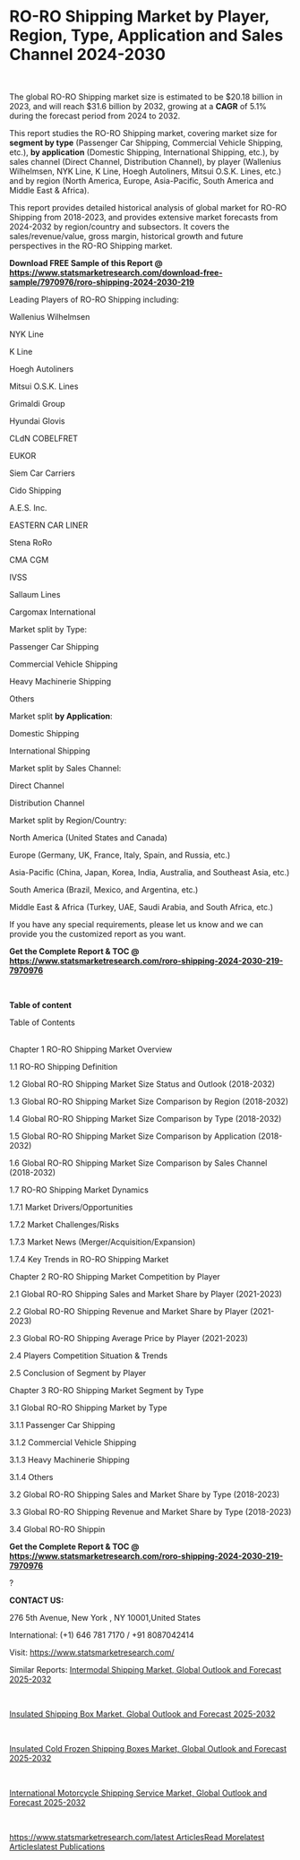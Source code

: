 <h1>RO-RO Shipping Market by Player, Region, Type, Application and Sales Channel 2024-2030</h1><br/><p>The global RO-RO Shipping market size is estimated to be $20.18 billion in 2023, and will reach $31.6 billion by 2032, growing at a <strong>CAGR</strong> of 5.1% during the forecast period from 2024 to 2032.</p>
 
 
 
 <p>This report studies the RO-RO Shipping market, covering market size for <strong>segment by type</strong> (Passenger Car Shipping, Commercial Vehicle Shipping, etc.), <strong>by application</strong> (Domestic Shipping, International Shipping, etc.), by sales channel (Direct Channel, Distribution Channel), by player (Wallenius Wilhelmsen, NYK Line, K Line, Hoegh Autoliners, Mitsui O.S.K. Lines, etc.) and by region (North America, Europe, Asia-Pacific, South America and Middle East & Africa).</p>
 
 
 
 <p>This report provides detailed historical analysis of global market for RO-RO Shipping from 2018-2023, and provides extensive market forecasts from 2024-2032 by region/country and subsectors. It covers the sales/revenue/value, gross margin, historical growth and future perspectives in the RO-RO Shipping market.</p>
 
 
 
 <p><strong>Download FREE Sample of this Report @ <a href="https://www.statsmarketresearch.com/download-free-sample/7970976/roro-shipping-2024-2030-219">https://www.statsmarketresearch.com/download-free-sample/7970976/roro-shipping-2024-2030-219</a></strong></p>
 
 
 
 <p>Leading Players of RO-RO Shipping including:</p>
 
 
 
 <p>Wallenius Wilhelmsen</p>
 
 
 
 <p>NYK Line</p>
 
 
 
 <p>K Line</p>
 
 
 
 <p>Hoegh Autoliners</p>
 
 
 
 <p>Mitsui O.S.K. Lines</p>
 
 
 
 <p>Grimaldi Group</p>
 
 
 
 <p>Hyundai Glovis</p>
 
 
 
 <p>CLdN COBELFRET</p>
 
 
 
 <p>EUKOR</p>
 
 
 
 <p>Siem Car Carriers</p>
 
 
 
 <p>Cido Shipping</p>
 
 
 
 <p>A.E.S. Inc.</p>
 
 
 
 <p>EASTERN CAR LINER</p>
 
 
 
 <p>Stena RoRo</p>
 
 
 
 <p>CMA CGM</p>
 
 
 
 <p>IVSS</p>
 
 
 
 <p>Sallaum Lines</p>
 
 
 
 <p>Cargomax International</p>
 
 
 
 <p>Market split by Type:</p>
 
 
 
 <p>Passenger Car Shipping</p>
 
 
 
 <p>Commercial Vehicle Shipping</p>
 
 
 
 <p>Heavy Machinerie Shipping</p>
 
 
 
 <p>Others</p>
 
 
 
 <p>Market split <strong>by Application</strong>:</p>
 
 
 
 <p>Domestic Shipping</p>
 
 
 
 <p>International Shipping</p>
 
 
 
 <p>Market split by Sales Channel:</p>
 
 
 
 <p>Direct Channel</p>
 
 
 
 <p>Distribution Channel</p>
 
 
 
 <p>Market split by Region/Country:</p>
 
 
 
 <p>North America (United States and Canada)</p>
 
 
 
 <p>Europe (Germany, UK, France, Italy, Spain, and Russia, etc.)</p>
 
 
 
 <p>Asia-Pacific (China, Japan, Korea, India, Australia, and Southeast Asia, etc.)</p>
 
 
 
 <p>South America (Brazil, Mexico, and Argentina, etc.)</p>
 
 
 
 <p>Middle East & Africa (Turkey, UAE, Saudi Arabia, and South Africa, etc.)</p>
 
 
 
 <p>If you have any special requirements, please let us know and we can provide you the customized report as you want.</p>
 
 
 
 <div><b>Get the Complete Report & TOC @ <a href="https://www.statsmarketresearch.com/roro-shipping-2024-2030-219-7970976">https://www.statsmarketresearch.com/roro-shipping-2024-2030-219-7970976</a></b></div>
 
 
 
 <p><br />
 
 <b>Table of content</b></p>
 
 
 
 <p>Table of Contents<br />
 
 <br />
 
 Chapter 1 RO-RO Shipping Market Overview<br />
 
 1.1 RO-RO Shipping Definition<br />
 
 1.2 Global RO-RO Shipping Market Size Status and Outlook (2018-2032)<br />
 
 1.3 Global RO-RO Shipping Market Size Comparison by Region (2018-2032)<br />
 
 1.4 Global RO-RO Shipping Market Size Comparison by Type (2018-2032)<br />
 
 1.5 Global RO-RO Shipping Market Size Comparison by Application (2018-2032)<br />
 
 1.6 Global RO-RO Shipping Market Size Comparison by Sales Channel (2018-2032)<br />
 
 1.7 RO-RO Shipping Market Dynamics<br />
 
 1.7.1 Market Drivers/Opportunities<br />
 
 1.7.2 Market Challenges/Risks<br />
 
 1.7.3 Market News (Merger/Acquisition/Expansion)<br />
 
 1.7.4 Key Trends in RO-RO Shipping Market<br />
 
 Chapter 2 RO-RO Shipping Market Competition by Player<br />
 
 2.1 Global RO-RO Shipping Sales and Market Share by Player (2021-2023)<br />
 
 2.2 Global RO-RO Shipping Revenue and Market Share by Player (2021-2023)<br />
 
 2.3 Global RO-RO Shipping Average Price by Player (2021-2023)<br />
 
 2.4 Players Competition Situation & Trends<br />
 
 2.5 Conclusion of Segment by Player<br />
 
 Chapter 3 RO-RO Shipping Market Segment by Type<br />
 
 3.1 Global RO-RO Shipping Market by Type<br />
 
 3.1.1 Passenger Car Shipping<br />
 
 3.1.2 Commercial Vehicle Shipping<br />
 
 3.1.3 Heavy Machinerie Shipping<br />
 
 3.1.4 Others<br />
 
 3.2 Global RO-RO Shipping Sales and Market Share by Type (2018-2023)<br />
 
 3.3 Global RO-RO Shipping Revenue and Market Share by Type (2018-2023)<br />
 
 3.4 Global RO-RO Shippin</p>
 
 
 
 <div><b>Get the Complete Report & TOC @ <a href="https://www.statsmarketresearch.com/roro-shipping-2024-2030-219-7970976">https://www.statsmarketresearch.com/roro-shipping-2024-2030-219-7970976</a></b></div>
 
 
 
 <p>? </p>
 
 
 
 <p><b>CONTACT US:</b><br />
 
 276 5th Avenue, New York , NY 10001,United States<br />
 
 International: (+1) 646 781 7170 / +91 8087042414<br />
 
 Visit: <a href="https://www.statsmarketresearch.com/">https://www.statsmarketresearch.com/</a><br />
 
 Similar Reports: <a href="https://www.statsmarketresearch.com/roro-shipping-2024-2030-219-7970976">Intermodal Shipping Market, Global Outlook and Forecast 2025-2032 </a><br />
 
 <br />
 
 <a href="https://www.statsmarketresearch.com/roro-shipping-2024-2030-219-7970976">Insulated Shipping Box Market, Global Outlook and Forecast 2025-2032</a><br />
 
 <br />
 
 <a href="https://www.statsmarketresearch.com/roro-shipping-2024-2030-219-7970976">Insulated Cold Frozen Shipping Boxes Market, Global Outlook and Forecast 2025-2032</a><br />
 
 <br />
 
 <a href="https://www.statsmarketresearch.com/roro-shipping-2024-2030-219-7970976">International Motorcycle Shipping Service Market, Global Outlook and Forecast 2025-2032</a><br />
 
 <br />
 
 <a href="https://gyeongbokgung.com">https://www.statsmarketresearch.com/</a><a href="https://hallyeomaritime.com">latest Articles</a><a href="https://jingwansa.com">Read More</a><a href="https://nguoiviet.jp/">latest Articles</a><a href="https://www.intelmarketresearch.com/">latest Publications</a></p>